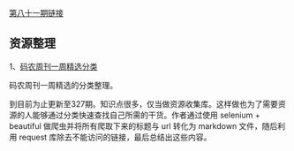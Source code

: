 [第八十一期链接](https://github.com/ruanyf/weekly/blob/master/docs/issue-81.md)

## 资源整理

1、[码农周刊一周精选分类](https://github.com/rogerzhu/MNWeeklyCategory)

码农周刊一周精选的分类整理。

到目前为止更新至327期。知识点很多，仅当做资源收集库。这样做也为了需要资源的人能够通过分类快速查找自己所需的干货。作者通过使用 selenium + beautiful 做爬虫并将所有爬取下来的标题与 url 转化为 markdown 文件，随后利用 request 库除去不能访问的链接，最后总结出这些内容。

